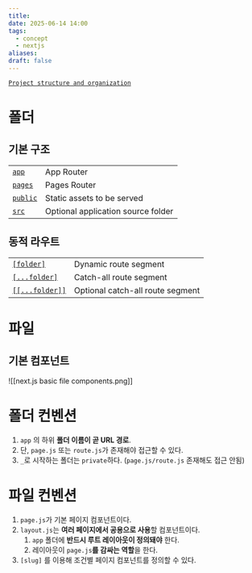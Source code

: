 ```yaml
---
title: 
date: 2025-06-14 14:00
tags:
  - concept
  - nextjs
aliases: 
draft: false
---
```

[`Project structure and organization`](https://nextjs.org/docs/app/getting-started/project-structure#top-level-folders)

# 폴더
## 기본 구조

|                                                                                      |                                    |
| ------------------------------------------------------------------------------------ | ---------------------------------- |
| [`app`](https://nextjs.org/docs/app/building-your-application/routing)               | App Router                         |
| [`pages`](https://nextjs.org/docs/pages/building-your-application/routing)           | Pages Router                       |
| [`public`](https://nextjs.org/docs/app/api-reference/file-conventions/public-folder) | Static assets to be served         |
| [`src`](https://nextjs.org/docs/app/api-reference/file-conventions/src-folder)       | Optional application source folder |

## 동적 라우트
| | |
|---|---|
|[`[folder]`](https://nextjs.org/docs/app/api-reference/file-conventions/dynamic-routes#convention)|Dynamic route segment|
|[`[...folder]`](https://nextjs.org/docs/app/api-reference/file-conventions/dynamic-routes#catch-all-segments)|Catch-all route segment|
|[`[[...folder]]`](https://nextjs.org/docs/app/api-reference/file-conventions/dynamic-routes#optional-catch-all-segments)|Optional catch-all route segment|
# 파일
## 기본 컴포넌트
![[next.js basic file components.png]]
# 폴더 컨벤션
1. `app` 의 하위 **폴더 이름이 곧 URL 경로**.
2. 단, `page.js` 또는  `route.js`가 존재해야 접근할 수 있다.
3. `_`로 시작하는 폴더는 `private`하다. (`page.js/route.js` 존재해도 접근 안됨)

# 파일 컨벤션
1. `page.js`가 기본 페이지 컴포넌트이다.
2. `layout.js`는 **여러 페이지에서 공용으로 사용**할 컴포넌트이다.
	1. `app` 폴더에 **반드시 루트 레이아웃이 정의돼야** 한다.
	2. 레이아웃이 `page.js`**를 감싸는 역할**을 한다.
3. `[slug]` 를 이용해 조건별 페이지 컴포넌트를 정의할 수 있다.